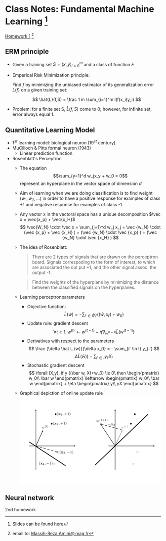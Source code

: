 # Class Notes: Fundamental Machine Learning [^2]
[Homework 1](http://ama.liglab.fr/~amini/Cours/ML/ExamMOSIG-ML-2013-2014.pdf) [^1]
## ERM principle

- Given a training set $S = (x, y)^m_{i=0}$ and a class of function $F$
- Emperical Risk Minimization principle:

    Find $f$ by minimizing the unbiased estimator of its generalization error $L(f)$ on a given training set:

    $$
    \hat{L}(f,S) = \frac 1 m \sum_{i=1}^m l(f(x_i)y_i)
    $$
- Problem: for a finite set S, $\hat{L}(f,S)$ come to 0; however, for infinite set, error always equal 1.

## Quantitative Learning Model

- $1^{st}$ learning model: biological neuron ($19^{st}$ century).
- MuCilloch & Pitts formal neuron (1943)
    - Linear prediction function.
- Rosenblatt's Perceptron
    - The equation  
    $$\sum_{y=1}^d w_jx_y + w_0 = 0$$
    represent an hyperplane in the vector space of dimension $d$
    - Aim of learning when we are doing classification is to find weight $(w_1, w_2, ...)$ in order to have a positive response for examples of class +1 and negative response for examples of class -1.
    - Any vector x in the vectoral space has a unique decomposition $\vec x = \vec{x_p} + \vec{x_H}$
    $$
    \vec{W_N} \cdot \vec x = \sum_{j=1}^d w_j x_j = \vec {w_N} \cdot (\vec {x_p} + \vec {x_H} ) = (\vec {w_N} \cdot \vec {x_p} ) + (\vec {w_N} \cdot \vec {x_H} )
    $$
    - The idea of Rosenblatt:

        >There are 2 types of signals that are drawn on the perceptron board. Signals correspoding to the form of interest, to which are associated the out put +1, and the other signal assoc. the output -1.
        
        >Find the weights of the hyperplane by minimizing the distance between the classified signals on the hyperplanes.

    - Learning perceptronparameters
        - Objective function:
        $$
        \hat L (w) = - \sum _{i' \in I} y_{i'} ((\bar w, x_{i'})+ w_0)
        $$
        - Update rule: gradient descent
        $$
        \forall t \ge 1, w^{(t)} \leftarrow w^{(t-1)} - \eta \nabla_{w^{(t-1)}}\hat L(w^{(t-1)})
        $$
        - Derivatives with respect to the parameters
        $$
        \frac {\delta \hat L (w)}{\delta x_0} = - \sum_{i' \in I} y_{i'}
        $$
        $$
        \Delta \hat L (\bar w) ) - \sum _{i' \in I} y_{i'}X_{i'}
        $$
        - Stochastic gradient descent
        $$
        \forall (X,y), if y ((\bar w, X)+w_0) \le 0\ then \begin{pmatrix} w_0\\ \bar w \end{pmatrix} \leftarrow \begin{pmatrix} w_0\\ \bar w \end{pmatrix} + \eta \begin{pmatrix} y\\ yX \end{pmatrix}
        $$

    - Graphical depiction of online update rule
    ![Graphical depiction of online update rule](Fig/FML_1.png)

## Neural network

2nd homework

[^1]: email to: Massih-Reza.Amini@imag.fr 
[^2]: Slides can be found [here](http://ama.liglab.fr/~amini/Cours/ML/MLF-MRA-1.pdf)